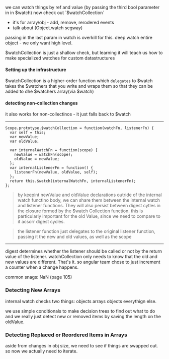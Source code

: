 we can watch things by ref and value (by passing the third bool parameter in in $watch)
now check out `$watchCollection`
 + it's for array/obj - add, remove, rerodered events
 + talk about (Object.watch segway)

passing in the last param in watch is overkill for this. deep watch entire object - we only want high level.

$watchCollection is just a shallow check, but learning it will teach us how to make specialized watches for custom datastructures


#### Setting up the infrastructure
$watchCollection is a higher-order function which `delegates` to $watch
takes the $watchers that you write and wraps them so that they can be added to dhe $watchers array(via $watch)

#### detecting non-collection changes
it also works for non-collectinos - it just falls back to $watch

------------

    Scope.prototype.$watchCollection = function(watchFn, listenerFn) {
      var self = this;
      var newValue;
      var oldValue;

      var internalWatchFn = function(scope) {
        newValue = watchFn(scope);
        oldValue = newValue;
      };
      var internalListenerFn = function() {
        listenerFn(newValue, oldValue, self);
      };
      return this.$watch(internalWatchFn, internalListenerFn);
    };

> by keepint newValue and oldValue declarations outride of the internal watch functino body, we can share them between the internal watch and listener functions. They will also persist between digest cytles in the closure formed by the $watch Collection function. this is particularly important for the old Value, since we need to compare to it acsorr digest cycles.

> the listener function just delegates to the original listener function, passing it the new and old values, as well as the scope

------------

digest determines whether the listener should be called or not by the return value of the listener.
watchCollection only needs to know that the old and new values are different. That's it. so angular team chose to just increment a counter when a change happens.


common snags: NaN (page 105)

### Detecting New Arrays

internal watch checks two things:
  objects
    arrays
    objects
  everythign else.

we use simple conditionals to make decision trees to find out what to
do and we really just detect new or removed items by saving the length on the oldValue.

### Detecting Replaced or Reordered Items in Arrays

aside from changes in obj size, we need to see if things are swapped out. so now we actually need to iterate.
